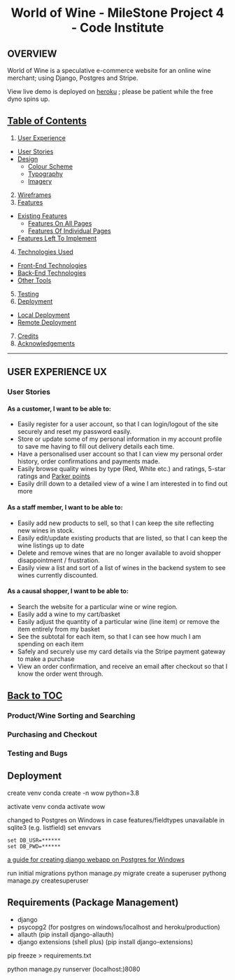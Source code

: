<h1 id=top align=center>World of Wine - MileStone Project 4 - Code Institute</h1>

## OVERVIEW
World of Wine is a speculative e-commerce website for an online wine merchant; using Django, Postgres and Stripe. 

View live demo is deployed on [heroku](https://worldofwine.herokuapp.com/) ; please be patient while the free dyno spins up.

## [Table of Contents](#table-of-contents)


1. [User Experience](#user-experience-ux)
  - [User Stories](#user-stories)
  - [Design](#design)
    - [Colour Scheme](#colour-scheme)
    - [Typography](#typography)
    - [Imagery](#imagery)
2. [Wireframes](#wireframes)
3. [Features](#features)
  - [Existing Features](#existing-features)
    - [Features On All Pages](#features-on-all-pages)
    - [Features Of Individual Pages](#features-of-individual-pages)
  - [Features Left To Implement](#features-left-to-implement)
4. [Technologies Used](#technologies-used)
  - [Front-End Technologies](#front-end-technologies)
  - [Back-End Technologies](#back-end-technologies)
  - [Other Tools](#other-tools)
5. [Testing](#testing)
6. [Deployment](#deployment)
  - [Local Deployment](#local-deployment)
  - [Remote Deployment](#remote-deployment)
7. [Credits](#credits)
8. [Acknowledgements](#acknowledgements)

---
## USER EXPERIENCE UX
### User Stories

#### As a customer, I want to be able to:
- Easily register for a user account, so that I can login/logout of the site securely and reset my password easily.
- Store or update some of my personal information in my account profile to save me having to fill out delivery details each time. 
- Have a personalised user account so that I can view my personal order history, order confirmations and payments made.
- Easily browse quality wines by type (Red, White etc.) and ratings, 5-star ratings and [Parker points](https://www.robertparker.com/about/ratings)
- Easily drill down to a detailed view of a wine I am interested in to find out more

#### As a staff member, I want to be able to:
- Easily add new products to sell, so that I can keep the site reflecting new wines in stock.
- Easily edit/update existing products that are listed, so that I can keep the wine listings up to date
- Delete and remove wines that are no longer available to avoid shopper disappointment / frustration. 
- Easily view a list and sort of a list of wines in the backend system to see wines currently discounted. 

#### As a causal shopper, I want to be able to:
- Search the website for a particular wine or wine region.
- Easily add a wine to my cart/basket
- Easily adjust the quantity of a particular wine (line item) or remove the item entirely from my basket
- See the subtotal for each item, so that I can see how much I am spending on each item 
- Safely and securely use my card details via the Stripe payment gateway to make a purchase
- View an order confirmation, and receive an email after checkout so that I know the order went through.

[Back to TOC](#toc)
---


### Product/Wine Sorting and Searching

### Purchasing and Checkout


### Testing and Bugs






## Deployment
create venv
conda create -n wow python=3.8

activate venv
conda activate wow





changed to Postgres on Windows in case features/fieldtypes unavailable in sqlite3 (e.g. listfield)
set envvars

```
set DB_USR=******
set DB_PWD=******
```

[a guide for creating django webapp on Postgres for Windows](https://medium.com/@9cv9official/creating-a-django-web-application-with-a-postgresql-database-on-windows-c1eea38fe294)


run initial migrations
python manage.py migrate
create a superuser 
pythong manage.py createsuperuser

## Requirements (Package Management)
- django
- psycopg2 (for postgres on windows/localhost and heroku/production)
- allauth (pip install django-allauth)
- django extensions (shell plus) (pip install django-extensions)

pip freeze > requirements.txt

python manage.py runserver (localhost:)8080

